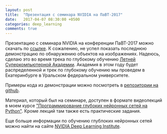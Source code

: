 ```yaml
---
layout: post
title:  "Презентация с семинара NVIDIA на ПаВТ-2017"
date:   2017-04-07 08:30:00 +0500
categories: deep_learning
comments: true
---
```


Презентацию с семинара NVIDIA на конференции ПаВТ-2017 можно скачать по [ссылке](/assets/presentations/nvidia_pavt.pdf). К сожалению, не успел показать последнюю демонстрацию по обнаружению объектов на изображениях. Надеюсь, сделаю это во время трека по глубокому обучению [Летней Суперкомпьютерной Академии](http://academy.hpc-russia.ru/). Академия в этом году будет распределенной и трек по глубокому обучению мы проведем в Екатеринбурге в Уральском федеральном университете.

Примеры кода из демонстрации можно посмотреть в [репозитории на github](https://github.com/sozykin/dlpython_course).

Материал, который был на семинаре, доступен в формате видеолекций в моем курсе ["Программирование глубоких нейронных сетей на Python"](/courses/nnpython). Кроме лекций там также есть практические задания.

Еще больше информации по обучению глублоких нейронных сетей можно найти на сайте [NVIDIA Deep Learning Institute](http://www.nvidia.ru/dli). 

